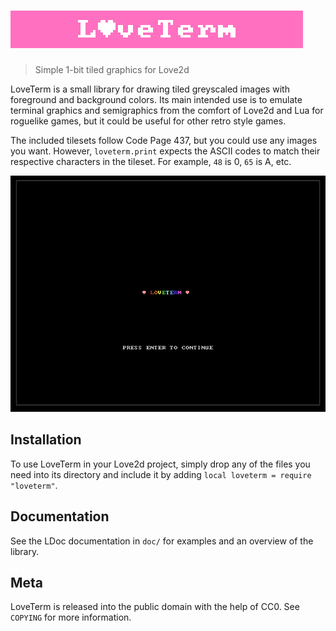 # ![](header.png)
> Simple 1-bit tiled graphics for Love2d

LoveTerm is a small library for drawing tiled greyscaled images with 
foreground and background colors. Its main intended use is to emulate
terminal graphics and semigraphics from the comfort of Love2d and Lua
for roguelike games, but it could be useful for other retro style games.

The included tilesets follow Code Page 437, but you could use any images
you want. However, `loveterm.print` expects the ASCII codes to match
their respective characters in the tileset. For example, `48` is 0, `65`
is A, etc.

![](example.png)

## Installation
To use LoveTerm in your Love2d project, simply drop any of the files you
need into its directory and include it by adding 
`local loveterm = require "loveterm"`.

## Documentation
See the LDoc documentation in `doc/` for examples and an overview of the 
library.

## Meta
LoveTerm is released into the public domain with the help of CC0. See
`COPYING` for more information.
